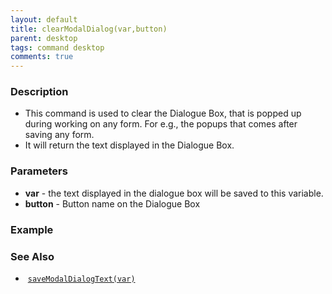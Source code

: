 ```yaml
---
layout: default
title: clearModalDialog(var,button)
parent: desktop
tags: command desktop
comments: true
---
```


### Description

- This command is used to clear the Dialogue Box, that is popped up during working on any form. For e.g., the popups that comes after saving any form.
- It will return the text displayed in the Dialogue Box.

### Parameters

- **var** - the text displayed in the dialogue box will be saved to this variable.
- **button** -  Button name on the Dialogue Box

### Example


### See Also

-  [`saveModalDialogText(var)`](saveModalDialogText(var))